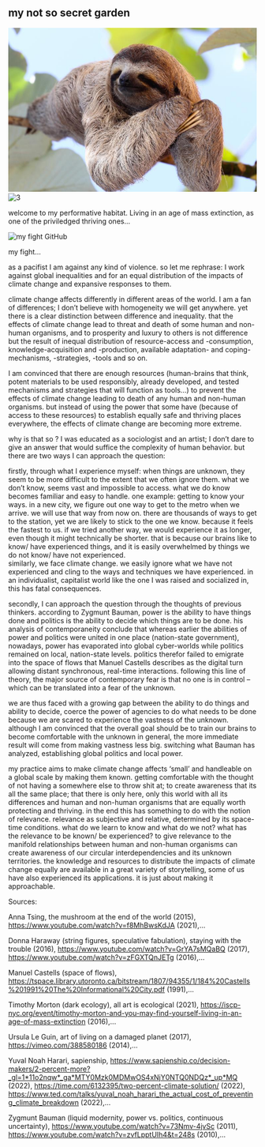## my not so secret garden

![](../images/perezoso.jpg)<img width="543" alt="3" src="https://user-images.githubusercontent.com/115219314/194565879-03bfa478-c434-4e3f-a84c-4cef814ed49d.png">

welcome to my performative habitat. Living in an age of mass extinction, as one of the priviledged thriving ones...

![my fight GitHub](https://user-images.githubusercontent.com/115219314/194728123-1b2b0283-35bd-4760-9d2e-82c339a79918.jpg)


my fight... 

as a pacifist I am against any kind of violence. 
so let me rephrase: I work against global inequalities and for an equal distribution of the impacts of climate change and expansive responses to them. 

climate change affects differently in different areas of the world. I am a fan of differences; I don’t believe with homogeneity we will get anywhere. yet there is a clear distinction between difference and inequality. that the effects of climate change lead to threat and death of some human and non-human organisms, and to prosperity and luxury to others is not difference but the result of inequal distribution of resource-access and -consumption, knowledge-acquisition and -production, available adaptation- and coping-mechanisms, -strategies, -tools and so on. 

I am convinced that there are enough resources (human-brains that think, potent materials to be used responsibly, already developed, and tested mechanisms and strategies that will function as tools…) to prevent the effects of climate change leading to death of any human and non-human organisms. but instead of using the power that some have (because of access to these resources) to establish equally safe and thriving places everywhere, the effects of climate change are becoming more extreme. 

why is that so ?  I was educated as a sociologist and an artist; I don’t dare to give an answer that would suffice the complexity of human behavior. 
but there are two ways I can approach the question:

firstly, through what I experience myself: when things are unknown, they seem to be more difficult to the extent that we often ignore them. what we don’t know, seems vast and impossible to access. what we do know becomes familiar and easy to handle. one example: getting to know your ways. in a new city, we figure out one way to get to the metro when we arrive. we will use that way from now on. there are thousands of ways to get to the station, yet we are likely to stick to the one we know. because it feels the fastest to us. if we tried another way, we would experience it as longer, even though it might technically be shorter. that is because our brains like to know/ have experienced things, and it is easily overwhelmed by things we do not know/ have not experienced.  
similarly, we face climate change. we easily ignore what we have not experienced and cling to the ways and techniques we have experienced. in an individualist, capitalist world like the one I was raised and socialized in, this has fatal consequences. 

secondly, I can approach the question through the thoughts of previous thinkers. according to Zygmunt Bauman, power is the ability to have things done and politics is the ability to decide which things are to be done. his analysis of contemporaneity conclude that whereas earlier the abilities of power and politics were united in one place (nation-state government), nowadays, power has evaporated into global cyber-worlds while politics remained on local, nation-state levels. politics therefor failed to emigrate into the space of flows that Manuel Castells describes as the digital turn allowing distant synchronous, real-time interactions. 
following this line of theory, the major source of contemporary fear is that no one is in control – which can be translated into a fear of the unknown. 

we are thus faced with a growing gap between the ability to do things and ability to decide, coerce the power of agencies to do what needs to be done because we are scared to experience the vastness of the unknown. although I am convinced that the overall goal should be to train our brains to become comfortable with the unknown in general, the more immediate result will come from making vastness less big. switching what Bauman has analyzed, establishing global politics and local power.

my practice aims to make climate change affects ‘small’ and handleable on a global scale by making them known. getting comfortable with the thought of not having a somewhere else to throw shit at; to create awareness that its all the same place; that there is only here, only this world with all its differences and human and non-human organisms that are equally worth protecting and thriving. 
in the end this has something to do with the notion of relevance. relevance as subjective and relative, determined by its space-time conditions. what do we learn to know and what do we not? what has the relevance to be known/ be experienced? to give relevance to the manifold relationships between human and non-human organisms can create awareness of our circular interdependencies and its unknown territories. the knowledge and resources to distribute the impacts of climate change equally are available in a great variety of storytelling, some of us have also experienced its applications. it is just about making it approachable. 

Sources:

Anna Tsing, the mushroom at the end of the world (2015), https://www.youtube.com/watch?v=f8MhBwsKdJA (2021),...

Donna Haraway (string figures, speculative fabulation), staying with the trouble (2016), https://www.youtube.com/watch?v=GrYA7sMQaBQ (2017), https://www.youtube.com/watch?v=zFGXTQnJETg (2016),...

Manuel Castells (space of flows), https://tspace.library.utoronto.ca/bitstream/1807/94355/1/184%20Castells%201991%20The%20Informational%20City.pdf (1991),...

Timothy Morton (dark ecology), all art is ecological (2021), https://iscp-nyc.org/event/timothy-morton-and-you-may-find-yourself-living-in-an-age-of-mass-extinction (2016),...

Ursula Le Guin, art of living on a damaged planet (2017), https://vimeo.com/388580186 (2014),...

Yuval Noah Harari, sapienship, https://www.sapienship.co/decision-makers/2-percent-more?_gl=1*11o2nqw*_ga*MTY0Mzk0MDMwOS4xNjY0NTQ0NDQz*_up*MQ (2022), https://time.com/6132395/two-percent-climate-solution/ (2022), https://www.ted.com/talks/yuval_noah_harari_the_actual_cost_of_preventing_climate_breakdown (2022),...

Zygmunt Bauman (liquid modernity, power vs. politics, continuous uncertainty), https://www.youtube.com/watch?v=73Nmv-4jvSc (2011), https://www.youtube.com/watch?v=zvfLpptUIh4&t=248s (2010),... 

